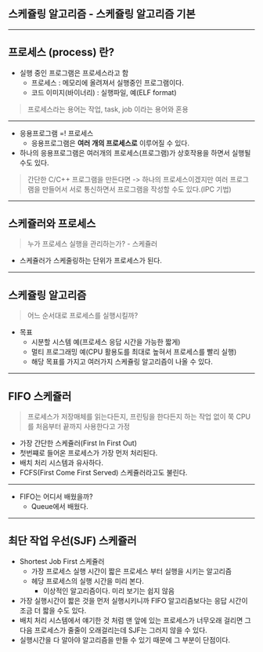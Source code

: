## 스케쥴링 알고리즘 - 스케쥴링 알고리즘 기본
---
## 프로세스 (process) 란?
* 실행 중인 프로그램은 프로세스라고 함
    + 프로세스 : 메모리에 올려져서 실행중인 프로그램이다.
    + 코드 이미지(바이너리) : 실행파일, 예(ELF format)
> 프로세스라는 용어는 작업, task, job 이라는 용어와 혼용

---
* 응용프로그램 =! 프로세스
    + 응용프로그램은 **여러 개의 프로세스로** 이루어질 수 있다.
* 하나의 응용프로그램은 여러개의 프로세스(프로그램)가 상호작용을 하면서 실행될 수도 있다.
> 간단한 C/C++ 프로그램을 만든다면 -> 하나의 프로세스이겠지만 여러 프로그램을 만들어서 서로 통신하면서 프로그램을 작성할 수도 있다.(IPC 기법)

---
## 스케쥴러와 프로세스
> 누가 프로세스 실행을 관리하는가? - 스케쥴러
* 스케쥴러가 스케줄링하는 단위가 프로세스가 된다.

---
## 스케쥴링 알고리즘
> 어느 순서대로 프로세스를 실행시킬까?
* 목표
    + 시분할 시스템 예(프로세스 응답 시간을 가능한 짧게)
    + 멀티 프로그래밍 예(CPU 활용도를 최대로 높혀서 프로세스를 빨리 실행)
    + 해당 목표를 가지고 여러가지 스케쥴링 알고리즘이 나올 수 있다.

---
## FIFO 스케쥴러
> 프로세스가 저장매체를 읽는다든지, 프린팅을 한다든지 하는 작업 없이 쭉 CPU를 처음부터 끝까지 사용한다고 가정
* 가장 간단한 스케쥴러(First In First Out)
* 첫번쨰로 들어온 프로세스가 가장 먼저 처리된다.
* 배치 처리 시스템과 유사하다.
* FCFS(First Come First Served) 스케쥴러라고도 불린다.

---
* FIFO는 어디서 배웠을까?
    + Queue에서 배웠다.

---
## 최단 작업 우선(SJF) 스케쥴러
* Shortest Job First 스케쥴러
    + 가장 프로세스 실행 시간이 짧은 프로세스 부터 실행을 시키는 알고리즘
    + 헤당 프로세스의 실행 시간을 미리 본다.
        - 이상적인 알고리즘이다. 미리 보기는 쉽지 않음
* 가장 실행시간이 짧은 것을 먼저 실행시키니까 FIFO 알고리즘보다는 응답 시간이 조금 더 짧을 수도 있다.
* 배치 처리 시스템에서 얘기한 것 처럼 맨 앞에 있는 프로세스가 너무오래 걸리면 그 다음 프로세스가 줄줄이 오래걸리는데 SJF는 그러지 않을 수 있다.
* 실행시간을 다 알아야 알고리즘을 만들 수 있기 때문에 그 부분이 단점이다.